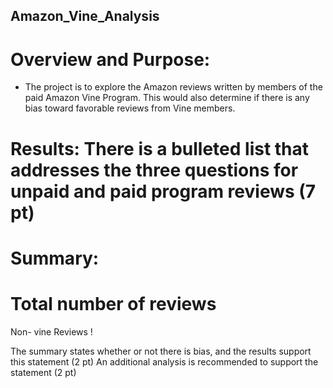 ## Amazon_Vine_Analysis

# Overview and Purpose:
 * The project is to explore the Amazon reviews written by members of the paid Amazon Vine Program. This would also determine if there is any bias toward favorable reviews from Vine members. 

# Results: There is a bulleted list that addresses the three questions for unpaid and paid program reviews (7 pt)


# Summary:

  # Total number of reviews
   Non- vine Reviews 
  !


The summary states whether or not there is bias, and the results support this statement (2 pt)
An additional analysis is recommended to support the statement (2 pt)
